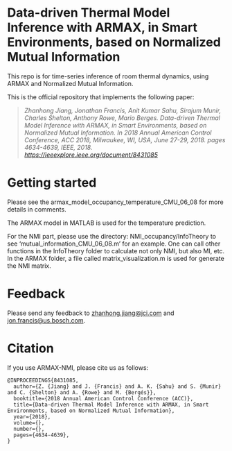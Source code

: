 # Data-driven Thermal Model Inference with ARMAX, in Smart Environments, based on Normalized Mutual Information

This repo is for time-series inference of room thermal dynamics, using ARMAX and Normalized Mutual Information.

This is the official repository that implements the following paper:

> *Zhanhong Jiang, Jonathan Francis, Anit Kumar Sahu, Sirajum Munir, Charles Shelton, Anthony Rowe, Mario Berges. Data-driven Thermal Model Inference with ARMAX, in Smart Environments, based on Normalized Mutual Information. In 2018 Annual American Control Conference, ACC 2018, Milwaukee, WI, USA, June 27-29, 2018. pages 4634-4639, IEEE, 2018. https://ieeexplore.ieee.org/document/8431085*

# Getting started

Please see the armax_model_occupancy_temperature_CMU_06_08 for more details in comments.

The ARMAX model in MATLAB is used for the temperature prediction.

For the NMI part, please use the directory: NMI_occupancy/InfoTheory to see ‘mutual_information_CMU_06_08.m’ for an example. One can call other functions in the InfoTheory folder to calculate not only NMI, but also MI, etc. In the ARMAX folder, a file called matrix_visualization.m is used for generate the NMI matrix.

# Feedback

Please send any feedback to zhanhong.jiang@jci.com and jon.francis@us.bosch.com.

# Citation

If you use ARMAX-NMI, please cite us as follows:

```
@INPROCEEDINGS{8431085,
  author={Z. {Jiang} and J. {Francis} and A. K. {Sahu} and S. {Munir} and C. {Shelton} and A. {Rowe} and M. {Bergés}},
  booktitle={2018 Annual American Control Conference (ACC)},
  title={Data-driven Thermal Model Inference with ARMAX, in Smart Environments, based on Normalized Mutual Information},
  year={2018},
  volume={},
  number={},
  pages={4634-4639},
}
```
